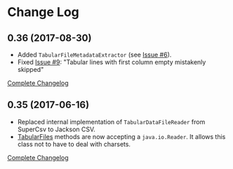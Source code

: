 # Change Log

## 0.36 (2017-08-30)
* Added `TabularFileMetadataExtractor` (see [Issue #6](https://github.com/gbif/gbif-common/issues/6)).
* Fixed [Issue #9](https://github.com/gbif/gbif-common/issues/9): "Tabular lines with first column empty mistakenly skipped"

[Complete Changelog](https://github.com/gbif/gbif-common/compare/gbif-common-0.35...gbif-common-0.36)

## 0.35 (2017-06-16)
* Replaced internal implementation of `TabularDataFileReader` from SuperCsv to Jackson CSV.
* [TabularFiles](http://gbif.github.io/gbif-common/apidocs/org/gbif/utils/file/tabular/TabularFiles.html) methods are now accepting a `java.io.Reader`. It allows this class not to have to deal with charsets.

[Complete Changelog](https://github.com/gbif/gbif-common/compare/gbif-common-0.34...gbif-common-0.35)